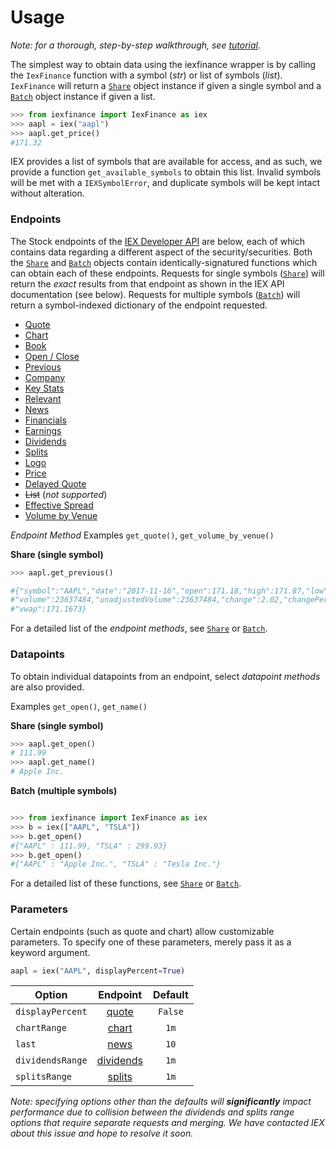 # Usage

*Note: for a thorough, step-by-step walkthrough, see [tutorial](tutorial.md).*

The simplest way to obtain data using the iexfinance wrapper is by calling the `IexFinance` function with a symbol (*str*) or list of symbols (*list*). `IexFinance` will return a [```Share```](share.md) object instance if given a single symbol and a [```Batch```](batch.md) object instance if given a list. 

```python
>>> from iexfinance import IexFinance as iex
>>> aapl = iex("aapl")
>>> aapl.get_price()
#171.32
```

IEX provides a list of symbols that are available for access, and as such, we provide a function ```get_available_symbols``` to obtain this list. Invalid symbols will be met with a ```IEXSymbolError```, and duplicate symbols will be kept intact without alteration.

### Endpoints

The Stock endpoints of the [IEX Developer API](https://iextrading.com/developer/) are below, each of which contains data regarding a different aspect of the security/securities. Both the [```Share```](share.md) and [```Batch```](batch.md) objects contain identically-signatured functions which can obtain each of these endpoints. Requests for single symbols ([```Share```](share.md)) will return the *exact* results from that endpoint as shown in the IEX API documentation (see below). Requests for multiple symbols ([```Batch```](batch.md)) will return a symbol-indexed dictionary of the endpoint requested.

- [Quote](https://iextrading.com/developer/docs/#quote)
- [Chart](https://iextrading.com/developer/docs/#chart)
- [Book](https://iextrading.com/developer/docs/#book)
- [Open / Close](https://iextrading.com/developer/docs/#open-close)
- [Previous](https://iextrading.com/developer/docs/#previous)
- [Company](https://iextrading.com/developer/docs/#company)
- [Key Stats](https://iextrading.com/developer/docs/#key-stats)
- [Relevant](https://iextrading.com/developer/docs/#relevant)
- [News](https://iextrading.com/developer/docs/#news)
- [Financials](https://iextrading.com/developer/docs/#financials)
- [Earnings](https://iextrading.com/developer/docs/#earnings)
- [Dividends](https://iextrading.com/developer/docs/#dividends) 
- [Splits](https://iextrading.com/developer/docs/#splits) 
- [Logo](https://iextrading.com/developer/docs/#logo) 
- [Price](https://iextrading.com/developer/docs/#price)
- [Delayed Quote](https://iextrading.com/developer/docs/#delayed-quote)
- ~~List~~ (*not supported*)
- [Effective Spread](https://iextrading.com/developer/docs/#effective-spread)
- [Volume by Venue](https://iextrading.com/developer/docs/#volume-by-venue)


*Endpoint Method* Examples
`get_quote()`, 
`get_volume_by_venue()`



**Share (single symbol)**

```python
>>> aapl.get_previous()

#{"symbol":"AAPL","date":"2017-11-16","open":171.18,"high":171.87,"low":170.3,"close":171.1,
#"volume":23637484,"unadjustedVolume":23637484,"change":2.02,"changePercent":1.195,
#"vwap":171.1673}


```

For a detailed list of the *endpoint methods*, see [```Share```](share.md) or [```Batch```](batch.md). 

### Datapoints

To obtain individual datapoints from an endpoint, select *datapoint methods* are also provided.

Examples
`get_open()`, 
`get_name()`

**Share (single symbol)**

```python
>>> aapl.get_open()
# 111.99
>>> aapl.get_name()
# Apple Inc.


```


**Batch (multiple symbols)**

```python

>>> from iexfinance import IexFinance as iex
>>> b = iex(["AAPL", "TSLA"])
>>> b.get_open()
#{"AAPL" : 111.99, "TSLA" : 299.93}
>>> b.get_open()
#{"AAPL" : "Apple Inc.", "TSLA" : "Tesla Inc."}
```


For a detailed list of these functions, see [```Share```](share.md) or [```Batch```](batch.md).




### Parameters

Certain endpoints (such as quote and chart) allow customizable parameters. To specify one of these parameters, merely pass it as a keyword argument.

```python
aapl = iex("AAPL", displayPercent=True)
```


| Option        | Endpoint         | Default | 
| ------------- |:-------------:| :-----:| 
| ```displayPercent```  | [quote](https://iextrading.com/developer/docs/#quote) | ```False``` | 
| ```chartRange```  | [chart](https://iextrading.com/developer/docs/#chart) | ```1m``` | 
| ```last```  | [news](https://iextrading.com/developer/docs/#news) | ```10``` |
| ```dividendsRange```  | [dividends](https://iextrading.com/developer/docs/#dividends) | ```1m``` |
| ```splitsRange```  | [splits](https://iextrading.com/developer/docs/#splits) | ```1m``` | 

*Note: specifying options other than the defaults will **significantly** impact performance due to collision between the dividends and splits range options that require separate requests and merging. We have contacted IEX about this issue and hope to resolve it soon.*
